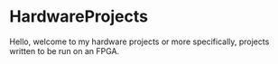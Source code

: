# HardwareProjects

Hello, welcome to my hardware projects or more specifically, projects written to be run on an FPGA.

